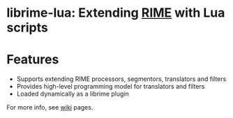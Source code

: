 # librime-lua: Extending [RIME](https://rime.im) with Lua scripts

Features
===
 - Supports extending RIME processors, segmentors, translators and filters
 - Provides high-level programming model for translators and filters
 - Loaded dynamically as a librime plugin

For more info, see [wiki](https://github.com/hchunhui/librime-lua/wiki) pages.
 
